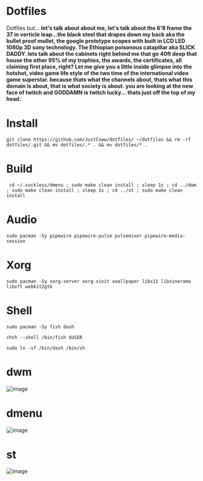 # Dotfiles

Dotfiles but... **let's talk about about me, let's talk about the 6'8 frame the 37 in verticle leap...the black steel that drapes down my back aka the bullet proof mullet, the google prototype scopes with built in LCD LED 1080p 3D sony technology. The Ethiopian poisonous catapillar aka SLICK DADDY. lets talk about the cabinets right behind me that go 40ft deep that house the other 95% of my trophies, the awards, the certificates, all claiming first place, right? Let me give you a little inside glimpse into the hotshot, video game life style of the two time of the international video game superstar. because thats what the channels about, thats what this domain is about, that is what society is about. you are looking at the new face of twitch and GODDAMN is twitch lucky... thats just off the top of my head.**


# Install
```
git clone https://github.com/JustCoww/dotfiles/ ~/dotfiles && rm -rf dotfiles/.git && mv dotfiles/.* . && mv dotfiles/* .
```

# Build
```
 cd ~/.suckless/dmenu ; sudo make clean install ; sleep 1s ; cd ../dwm ; sudo make clean install ; sleep 1s ; cd ../st ; sudo make clean install
```


# Audio
```
sudo pacman -Sy pipewire pipewire-pulse pulsemixer pipewire-media-session
```


# Xorg
```
sudo pacman -Sy xorg-server xorg-xinit xwallpaper libx11 libxinerama libxft webkit2gtk
```


# Shell

```
sudo pacman -Sy fish dash
```
```
chsh --shell /bin/fish $USER
```
```
sudo ln -sf /bin/dash /bin/sh
```


# dwm

![image](https://user-images.githubusercontent.com/68345611/158036862-040ecc3b-868b-4946-a6d3-137d663a283d.png)


# dmenu

![image](https://user-images.githubusercontent.com/68345611/158036938-aa2ba3ff-9a11-42ca-b67d-01afdded6208.png)


# st

![image](https://user-images.githubusercontent.com/68345611/158036960-d6b12805-da18-4997-9995-2159ccb204e5.png)
